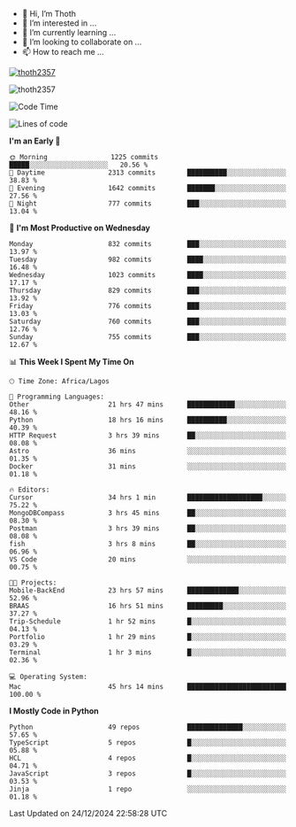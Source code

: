 <!---
thoth2357/thoth2357 is a ✨ special ✨ repository because its `README.md` (this file) appears on your GitHub profile.
You can click the Preview link to take a look at your changes.
--->

- 👋 Hi, I’m Thoth
- 👀 I’m interested in ...
- 🌱 I’m currently learning ...
- 💞️ I’m looking to collaborate on ...
- 📫 How to reach me ...


<p align="left"> <a href="https://github.com/ryo-ma/github-profile-trophy"><img src="https://github-profile-trophy.vercel.app/?username=thoth2357&theme=gruvbox&no-bg=true&no-frame=false&title=MultiLanguage,Commits,Repositories,Stars,Followers,PullRequest,Reviews,Issues" alt="thoth2357" /></a> </p>

<p align="left"> <img src="https://komarev.com/ghpvc/?username=thoth2357&label=Profile%20views&color=0e75b6&style=flat" alt="thoth2357" /> </p>

<!--START_SECTION:waka-->
![Code Time](http://img.shields.io/badge/Code%20Time-3%2C518%20hrs%209%20mins-blue)

![Lines of code](https://img.shields.io/badge/From%20Hello%20World%20I%27ve%20Written-30.6%20million%20lines%20of%20code-blue)

**I'm an Early 🐤** 

```text
🌞 Morning                1225 commits        █████░░░░░░░░░░░░░░░░░░░░   20.56 % 
🌆 Daytime                2313 commits        ██████████░░░░░░░░░░░░░░░   38.83 % 
🌃 Evening                1642 commits        ███████░░░░░░░░░░░░░░░░░░   27.56 % 
🌙 Night                  777 commits         ███░░░░░░░░░░░░░░░░░░░░░░   13.04 % 
```
📅 **I'm Most Productive on Wednesday** 

```text
Monday                   832 commits         ███░░░░░░░░░░░░░░░░░░░░░░   13.97 % 
Tuesday                  982 commits         ████░░░░░░░░░░░░░░░░░░░░░   16.48 % 
Wednesday                1023 commits        ████░░░░░░░░░░░░░░░░░░░░░   17.17 % 
Thursday                 829 commits         ███░░░░░░░░░░░░░░░░░░░░░░   13.92 % 
Friday                   776 commits         ███░░░░░░░░░░░░░░░░░░░░░░   13.03 % 
Saturday                 760 commits         ███░░░░░░░░░░░░░░░░░░░░░░   12.76 % 
Sunday                   755 commits         ███░░░░░░░░░░░░░░░░░░░░░░   12.67 % 
```


📊 **This Week I Spent My Time On** 

```text
🕑︎ Time Zone: Africa/Lagos

💬 Programming Languages: 
Other                    21 hrs 47 mins      ████████████░░░░░░░░░░░░░   48.16 % 
Python                   18 hrs 16 mins      ██████████░░░░░░░░░░░░░░░   40.39 % 
HTTP Request             3 hrs 39 mins       ██░░░░░░░░░░░░░░░░░░░░░░░   08.08 % 
Astro                    36 mins             ░░░░░░░░░░░░░░░░░░░░░░░░░   01.35 % 
Docker                   31 mins             ░░░░░░░░░░░░░░░░░░░░░░░░░   01.18 % 

🔥 Editors: 
Cursor                   34 hrs 1 min        ███████████████████░░░░░░   75.22 % 
MongoDBCompass           3 hrs 45 mins       ██░░░░░░░░░░░░░░░░░░░░░░░   08.30 % 
Postman                  3 hrs 39 mins       ██░░░░░░░░░░░░░░░░░░░░░░░   08.08 % 
fish                     3 hrs 8 mins        ██░░░░░░░░░░░░░░░░░░░░░░░   06.96 % 
VS Code                  20 mins             ░░░░░░░░░░░░░░░░░░░░░░░░░   00.75 % 

🐱‍💻 Projects: 
Mobile-BackEnd           23 hrs 57 mins      █████████████░░░░░░░░░░░░   52.96 % 
BRAAS                    16 hrs 51 mins      █████████░░░░░░░░░░░░░░░░   37.27 % 
Trip-Schedule            1 hr 52 mins        █░░░░░░░░░░░░░░░░░░░░░░░░   04.13 % 
Portfolio                1 hr 29 mins        █░░░░░░░░░░░░░░░░░░░░░░░░   03.29 % 
Terminal                 1 hr 3 mins         █░░░░░░░░░░░░░░░░░░░░░░░░   02.36 % 

💻 Operating System: 
Mac                      45 hrs 14 mins      █████████████████████████   100.00 % 
```

**I Mostly Code in Python** 

```text
Python                   49 repos            ██████████████░░░░░░░░░░░   57.65 % 
TypeScript               5 repos             █░░░░░░░░░░░░░░░░░░░░░░░░   05.88 % 
HCL                      4 repos             █░░░░░░░░░░░░░░░░░░░░░░░░   04.71 % 
JavaScript               3 repos             █░░░░░░░░░░░░░░░░░░░░░░░░   03.53 % 
Jinja                    1 repo              ░░░░░░░░░░░░░░░░░░░░░░░░░   01.18 % 
```




 Last Updated on 24/12/2024 22:58:28 UTC
<!--END_SECTION:waka-->
<!--![](http://github-profile-summary-cards.vercel.app/api/cards/profile-details?username=thoth2357&theme=2077)

![](http://github-profile-summary-cards.vercel.app/api/cards/stats?username=thoth2357&theme=2077)![](http://github-profile-summary-cards.vercel.app/api/cards/productive-time?username=thoth2357&theme=2077&utcOffset=8) -->

